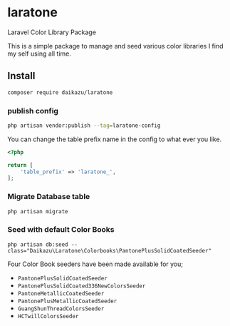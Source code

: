 # laratone
Laravel Color Library Package

This is a simple package to manage and seed various color libraries I find my self using all time.

## Install

```bash
composer require daikazu/laratone
```

### publish config

```bash
php artisan vendor:publish --tag=laratone-config

```

You can change the table prefix name in the config to what ever you like.
```php
<?php

return [
    'table_prefix' => 'laratone_',
];

```

### Migrate Database table

```bash
php artisan migrate
```

### Seed with default Color Books

```
php artisan db:seed --class="Daikazu\Laratone\Colorbooks\PantonePlusSolidCoatedSeeder"
```

Four Color Book seeders have been made available for you;

- `PantonePlusSolidCoatedSeeder`
- `PantonePlusSolidCoated336NewColorsSeeder`
- `PantoneMetallicCoatedSeeder`
- `PantonePlusMetallicCoatedSeeder`
- `GuangShunThreadColorsSeeder`
- `HCTwillColorsSeeder`

